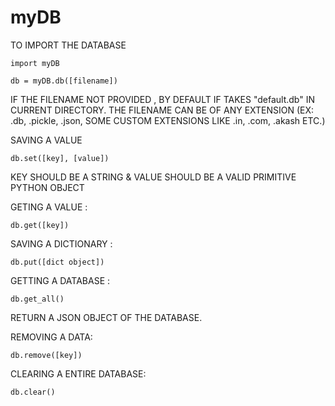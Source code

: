 # myDB

TO IMPORT THE DATABASE 

  ```import myDB```
  
  ```db = myDB.db([filename])```
  
IF THE FILENAME NOT PROVIDED , BY DEFAULT IF TAKES "default.db" IN CURRENT DIRECTORY.
THE FILENAME CAN BE OF ANY EXTENSION (EX: .db, .pickle, .json, SOME CUSTOM EXTENSIONS LIKE .in, .com, .akash ETC.)

SAVING A VALUE 

  ```db.set([key], [value])```

KEY SHOULD BE A STRING & VALUE SHOULD BE A VALID PRIMITIVE PYTHON OBJECT

GETING A VALUE :

  ```db.get([key])```
  
SAVING A DICTIONARY :

  ```db.put([dict object])```
  
GETTING A DATABASE :

  ```db.get_all()```

RETURN A JSON OBJECT OF THE DATABASE.

REMOVING A DATA:

  ```db.remove([key])```
  
CLEARING A ENTIRE DATABASE:

  ```db.clear()```
